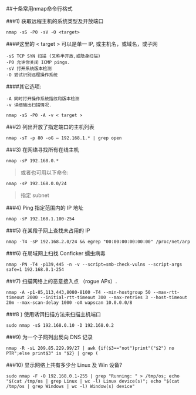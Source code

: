 ##十条常用nmap命令行格式

###1) 获取远程主机的系统类型及开放端口

    nmap -sS -P0 -sV -O <target>

####这里的 < target > 可以是单一 IP, 或主机名，或域名，或子网

    -sS TCP SYN 扫描 (又称半开放,或隐身扫描)
    -P0 允许你关闭 ICMP pings.
    -sV 打开系统版本检测
    -O 尝试识别远程操作系统

####其它选项:

    -A 同时打开操作系统指纹和版本检测
    -v 详细输出扫描情况.

    nmap -sS -P0 -A -v < target >

###2) 列出开放了指定端口的主机列表

    nmap -sT -p 80 -oG – 192.168.1.* | grep open

###3) 在网络寻找所有在线主机

    nmap -sP 192.168.0.*

>或者也可用以下命令:

    nmap -sP 192.168.0.0/24

>指定 subnet

###4) Ping 指定范围内的 IP 地址

    nmap -sP 192.168.1.100-254

###5) 在某段子网上查找未占用的 IP

    nmap -T4 -sP 192.168.2.0/24 && egrep "00:00:00:00:00:00" /proc/net/arp

###6) 在局域网上扫找 Conficker 蠕虫病毒

    nmap -PN -T4 -p139,445 -n -v --script=smb-check-vulns --script-args safe=1 192.168.0.1-254

###7) 扫描网络上的恶意接入点 （rogue APs）.

    nmap -A -p1-85,113,443,8080-8100 -T4 --min-hostgroup 50 --max-rtt-timeout 2000 --initial-rtt-timeout 300 --max-retries 3 --host-timeout 20m --max-scan-delay 1000 -oA wapscan 10.0.0.0/8

###8 ) 使用诱饵扫描方法来扫描主机端口

    sudo nmap -sS 192.168.0.10 -D 192.168.0.2

###9) 为一个子网列出反向 DNS 记录

    nmap -R -sL 209.85.229.99/27 | awk {if($3=="not")print"("$2") no PTR";else print$3" is "$2} | grep (

###10) 显示网络上共有多少台 Linux 及 Win 设备?

    sudo nmap -F -O 192.168.0.1-255 | grep "Running: " > /tmp/os; echo "$(cat /tmp/os | grep Linux | wc -l) Linux device(s)"; echo "$(cat /tmp/os | grep Windows | wc -l) Window(s) device"
